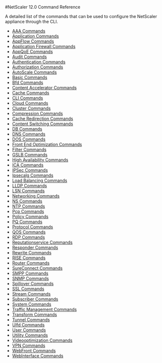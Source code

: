#NetScaler 12.0 Command Reference

A detailed list of the commands that can be used to configure the NetScaler appliance through the CLI.
* [AAA Commands](./aaa/aaa-commands.md)* [Application Commands](./app/application-commands.md)* [AppFlow Commands](./appflow/appflow-commands.md)* [Application Firewall Commands](./appfw/application-firewall-commands.md)* [AppQoE Commands](./appqoe/appqoe-commands.md)* [Audit Commands](./audit/audit-commands.md)* [Authentication Commands](./authentication/authentication-commands.md)* [Authorization Commands](./authorization/authorization-commands.md)* [AutoScale Commands](./autoscale/autoscale-commands.md)* [Basic Commands](./basic/basic-commands.md)* [Bfd Commands](./bfd/bfd-commands.md)* [Content Accelerator Commands](./ca/content-accelerator-commands.md)* [Cache Commands](./cache/cache-commands.md)* [CLI Commands](./cli/cli-commands.md)* [Cloud Commands](./cloud/cloud-commands.md)* [Cluster Commands](./cluster/cluster-commands.md)* [Compression Commands](./cmp/compression-commands.md)* [Cache Redirection Commands](./cr/cache-redirection-commands.md)* [Content Switching Commands](./cs/content-switching-commands.md)* [DB Commands](./db/db-commands.md)* [DNS Commands](./dns/dns-commands.md)* [DOS Commands](./dos/dos-commands.md)* [Front End Optimization Commands](./feo/front-end-optimization-commands.md)* [Filter Commands](./filter/filter-commands.md)* [GSLB Commands](./gslb/gslb-commands.md)* [High Availability Commands](./ha/high-availability-commands.md)* [ICA Commands](./ica/ica-commands.md)* [IPSec Commands](./ipsec/ipsec-commands.md)* [Ipsecalg Commands](./ipsecalg/ipsecalg-commands.md)* [Load Balancing Commands](./lb/load-balancing-commands.md)* [LLDP Commands](./lldp/lldp-commands.md)* [LSN Commands](./lsn/lsn-commands.md)* [Networking Commands](./network/networking-commands.md)* [NS Commands](./ns/ns-commands.md)* [NTP Commands](./ntp/ntp-commands.md)* [Pcp Commands](./pcp/pcp-commands.md)* [Policy Commands](./policy/policy-commands.md)* [PQ Commands](./pq/pq-commands.md)* [Protocol Commands](./protocol/protocol-commands.md)* [QOS Commands](./qos/qos-commands.md)* [RDP Commands](./rdp/rdp-commands.md)* [Reputationservice Commands](./reputationservice/reputationservice-commands.md)* [Responder Commands](./responder/responder-commands.md)* [Rewrite Commands](./rewrite/rewrite-commands.md)* [RISE Commands](./rise/rise-commands.md)* [Router Commands](./router/router-commands.md)* [SureConnect Commands](./sc/sureconnect-commands.md)* [SMPP Commands](./smpp/smpp-commands.md)* [SNMP Commands](./snmp/snmp-commands.md)* [Spillover Commands](./spillover/spillover-commands.md)* [SSL Commands](./ssl/ssl-commands.md)* [Stream Commands](./stream/stream-commands.md)* [Subscriber Commands](./subscriber/subscriber-commands.md)* [System Commands](./system/system-commands.md)* [Traffic Management Commands](./tm/traffic-management-commands.md)* [Transform Commands](./transform/transform-commands.md)* [Tunnel Commands](./tunnel/tunnel-commands.md)* [Ulfd Commands](./ulfd/ulfd-commands.md)* [User Commands](./user/user-commands.md)* [Utility Commands](./utility/utility-commands.md)* [Videooptimization Commands](./videooptimization/videooptimization-commands.md)* [VPN Commands](./vpn/vpn-commands.md)* [WebFront Commands](./wf/webfront-commands.md)* [WebInterface Commands](./wi/webinterface-commands.md)